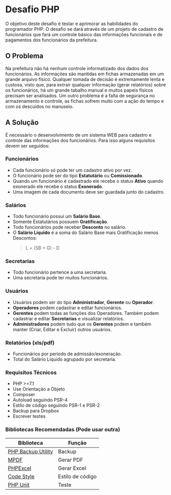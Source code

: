 # Desafio PHP

O objetivo deste desafio é testar e aprimorar as habilidades do programador PHP. O desafio se dará através de um projeto de cadastro de funcionários que fará um controle básico das informações funcionais e de pagamentos dos funcionários da prefeitura.

## O Problema

Na prefeitura não há nenhum controle informatizado dos dados dos funcionários.
As informações são mantidas em fichas armazenadas em um grande arquivo físico.
Qualquer tomada de decisão é extremamente lenta e custosa, visto que, para extrair qualquer informação (gerar relatórios) sobre os funcionários, há um grande tabalho manual e muitos papeis físicos precisam ser analisados. Um outro problema é a falta de segurança no armazenamento e controle, as fichas sofrem muito com a ação do tempo e com os descuidos no manuseio.

## A Solução
É necessário o desenvolvimento de um sistema WEB para cadastro e controle das informações dos funcionários. 
Para isso alguns requisitos devem ser seguidos:

### Funcionários
- Cada funcionário só pode ter um cadastro ativo por vez.
- O funcionário pode ser do tipo **Estatutário** ou **Comissionado**.
- Quando um funcionário é cadastrado ele recebe o status **Ativo** quando exonerado ele recebe o status **Exonerado**.
- Uma imagem de cada documento deve ser guardada junto do cadastro.

### Salários
- Todo funcionário possui um **Salário Base**.
- Somente Estatutários possuem **Gratificação**.
- Todo funcionários pode receber **Desconto** no salário.
- O **Salário Líquido** é a soma do Salário Base mais Gratificação menos Descontos:
    > L = (SB + G) - D

### Secretarias
- Todo funcionário pertence a uma secretaria.
- Uma secretaria pode ter muitos funcionários.

### Usuários
- Usuários podem ser do tipo **Administrador**, **Gerente** ou **Operador**.
- **Operadores** podem cadastrar e editar funcionários.
- **Gerentes** podem todas as funções dos Operadores. Também podem cadastrar e editar **Secretarias** e visualizar relatórios.
- **Administradores** podem tudo que os **Gerentes** podem e também manter (Criar, Editar e Excluir) outros usuários.

### Relatórios (xls/pdf)
- Funcionários por período de admissão/exoneração.
- Total do Salário Líquido agrupado por secretaria.

### Requisitos Técnicos
- PHP >=7.1
- Use Orientação a Objeto
- Composer
- Autoload seguindo PSR-4
- Estílo de código seguindo PSR-1 e PSR-2
- Backup para Dropbox
- Escrever testes

### Bibliotecas Recomendadas (Pode usar outra)
| Biblioteca | Função |
| ------ | ------ |
| [PHP Backup Utility](https://github.com/sebastianfeldmann/phpbu) | Backup |
| [MPDF](https://mpdf.github.io/) | Gerar PDF |
| [PHPExcel](https://github.com/PHPOffice/PHPExcel) | Gerar Excel |
| [Code Style](https://github.com/squizlabs/PHP_CodeSniffer) | Estilo de código |
| [PHP Unit](https://phpunit.de/) | Teste |
